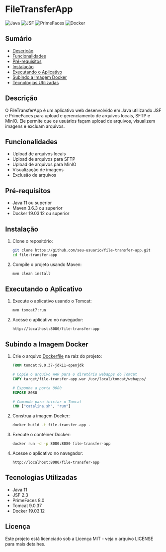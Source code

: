 # FileTransferApp

![Java](https://img.shields.io/badge/Java-11-blue)
![JSF](https://img.shields.io/badge/JSF-2.3-orange)
![PrimeFaces](https://img.shields.io/badge/PrimeFaces-8.0-blueviolet)
![Docker](https://img.shields.io/badge/Docker-19.03.12-blue)

## Sumário

- [Descrição](#descrição)
- [Funcionalidades](#funcionalidades)
- [Pré-requisitos](#pré-requisitos)
- [Instalação](#instalação)
- [Executando o Aplicativo](#executando-o-aplicativo)
- [Subindo a Imagem Docker](#subindo-a-imagem-docker)
- [Tecnologias Utilizadas](#tecnologias-utilizadas)

## Descrição

O FileTransferApp é um aplicativo web desenvolvido em Java utilizando JSF e PrimeFaces para upload e gerenciamento de arquivos locais, SFTP e MinIO. Ele permite que os usuários façam upload de arquivos, visualizem imagens e excluam arquivos.

## Funcionalidades

- Upload de arquivos locais
- Upload de arquivos para SFTP
- Upload de arquivos para MinIO
- Visualização de imagens
- Exclusão de arquivos

## Pré-requisitos

- Java 11 ou superior
- Maven 3.6.3 ou superior
- Docker 19.03.12 ou superior

## Instalação

1. Clone o repositório:
    ```bash
    git clone https://github.com/seu-usuario/file-transfer-app.git
    cd file-transfer-app
    ```

2. Compile o projeto usando Maven:
    ```bash
    mvn clean install
    ```

## Executando o Aplicativo

1. Execute o aplicativo usando o Tomcat:
    ```bash
    mvn tomcat7:run
    ```

2. Acesse o aplicativo no navegador:
    ```
    http://localhost:8080/file-transfer-app
    ```

## Subindo a Imagem Docker

1. Crie o arquivo [Dockerfile](http://_vscodecontentref_/0) na raiz do projeto:
    ```dockerfile
    FROM tomcat:9.0.37-jdk11-openjdk

    # Copie o arquivo WAR para o diretório webapps do Tomcat
    COPY target/file-transfer-app.war /usr/local/tomcat/webapps/

    # Exponha a porta 8080
    EXPOSE 8080

    # Comando para iniciar o Tomcat
    CMD ["catalina.sh", "run"]
    ```

2. Construa a imagem Docker:
    ```bash
    docker build -t file-transfer-app .
    ```

3. Execute o contêiner Docker:
    ```bash
    docker run -d -p 8080:8080 file-transfer-app
    ```

4. Acesse o aplicativo no navegador:
    ```
    http://localhost:8080/file-transfer-app
    ```

## Tecnologias Utilizadas

- Java 11
- JSF 2.3
- PrimeFaces 8.0
- Tomcat 9.0.37
- Docker 19.03.12

## Licença

Este projeto está licenciado sob a Licença MIT - veja o arquivo LICENSE para mais detalhes.